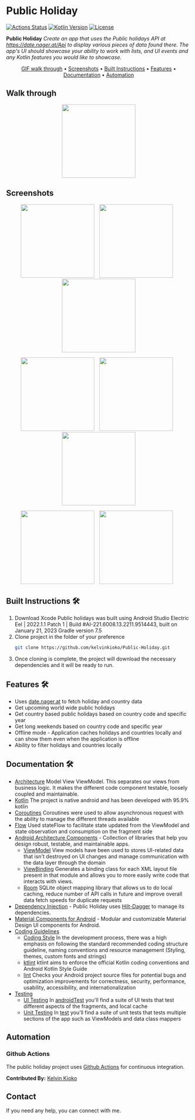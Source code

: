
# Public Holiday

[![Actions Status](https://github.com/kelvinkioko/Public-Holiday/workflows/Public%20Holiday%20CI/badge.svg)](https://github.com/kelvinkioko/Public-Holiday/actions)
[![Kotlin Version](https://img.shields.io/badge/kotlin-1.3.71-blue.svg)](http://kotlinlang.org/)
[![License](https://img.shields.io/badge/License-Apache%202.0-blue.svg)](http://www.apache.org/licenses/LICENSE-2.0)

**Public Holiday** *Create an app that uses the Public holidays API at https://date.nager.at/Api to display various pieces of data found there. The app's UI should showcase your ability to work with lists, and UI events and any Kotlin features you would like to showcase.*

<p align="center">
    <a href="#-walk-through">GIF walk through</a> •
    <a href="#-screenshots">Screenshots</a> •
    <a href="#-built-instructions">Built Instructions</a> •
    <a href="#-features">Features</a> •
    <a href="#-documentation">Documentation</a> •
    <a href="#-automation">Automation</a>
</p>

## Walk through
<p align="center">
    <img src="recording/walk_through.gif" width="200px" height="auto" />
</p>

## Screenshots
<p align="center">
    <img src="screenshots/public_holiday_one.jpg" width="200px" height="auto" />
    <img src="screenshots/public_holiday_two.jpg" width="200px" height="auto" hspace="10"/>
    <img src="screenshots/public_holiday_three.jpg" width="200px" height="auto"/>
</p>

<p align="center">
    <img src="screenshots/public_holiday_four.jpg" width="200px" height="auto" />
    <img src="screenshots/public_holiday_five.jpg" width="200px" height="auto" hspace="10"/>
    <img src="screenshots/public_holiday_six.jpg" width="200px" height="auto"/>
</p>

<p align="center">
    <img src="screenshots/public_holiday_seven.jpg" width="200px" height="auto" />
    <img src="screenshots/public_holiday_eight.jpg" width="200px" height="auto" hspace="10"/>
</p>

## Built Instructions 🛠
1. Download Xcode
    Public holidays was built using Android Studio Electric Eel | 2022.1.1 Patch 1 | Build #AI-221.6008.13.2211.9514443, built on January 21, 2023
    Gradle version 7.5
2. Clone project in the folder of your preference
    ```bash
    git clone https://github.com/kelvinkioko/Public-Holiday.git
    ```
3. Once cloning is complete, the project will download the necessary dependencies and it will be ready to run.

## Features 🛠
- Uses [date.nager.at](https://date.nager.at/Api) to fetch holiday and country data
- Get upcoming world wide public holidays
- Get country based public holidays based on country code and specific year
- Get long weekends based on country code and specific year
- Offline mode - Application caches holidays and countries locally and can show them even when the application is offline 
- Ability to filter holidays and countries locally

## Documentation 🛠
- [Architecture]()
  Model View ViewModel. This separates our views from business logic. It makes the different code component testable, loosely coupled and maintainable.
- [Kotlin](https://kotlinlang.org/)
  The project is native android and has been developed with 95.9% kotlin
- [Coroutines](https://kotlinlang.org/docs/reference/coroutines-overview.html)
  Coroutines were used to allow asynchronous request with the ability to manage the different threads available
- [Flow](https://developer.android.com/kotlin/flow/stateflow-and-sharedflow)
  Used stateFlow to facilitate state updated from the ViewModel and state observation and consumption on the fragment side
- [Android Architecture Components](https://developer.android.com/topic/libraries/architecture) - Collection of libraries that help you design robust, testable, and maintainable apps.
    - [ViewModel](https://developer.android.com/topic/libraries/architecture/viewmodel) 
      View models have been used to stores UI-related data that isn't destroyed on UI changes and manage communication with the data layer through the domain
    - [ViewBinding](https://developer.android.com/topic/libraries/view-binding)
      Generates a binding class for each XML layout file present in that module and allows you to more easily write code that interacts with views.
    - [Room](https://developer.android.com/topic/libraries/architecture/room)
      SQLite object mapping library that allows us to do local caching, reduce number of API calls in future and improve overall data fetch speeds for duplicate requests
- [Dependency Injection](https://developer.android.com/training/dependency-injection) -
    Public Holiday uses [Hilt-Dagger](https://dagger.dev/hilt/) to manage its dependencies.
- [Material Components for Android](https://github.com/material-components/material-components-android) - Modular and customizable Material Design UI components for Android.
- [Coding Guidelines]()
   - [Coding Style](https://developer.android.com/kotlin/style-guide)
     In the development process, there was a high emphasis on following the standard recommended coding structure guideline, naming conventions and resource management (Styling, themes, custom fonts and strings)
   - [ktlint](https://github.com/pinterest/ktlint)
     ktlint aims to enforce the official Kotlin coding conventions and Android Kotlin Style Guide
   - [lint](https://developer.android.com/studio/write/lint)
     Checks your Android project source files for potential bugs and optimization improvements for correctness, security, performance, usability, accessibility, and internationalization
- [Testing]()
   - [UI Testing]()
     In [androidTest](app/src/androidTest/java/com/holiday/) you'll find a suite of UI tests that test different aspects of the fragments, and local cache
   - [Unit Testing]()
     In [test](app/src/test/java/com/holiday/) you'll find a suite of unit tests that tests multiple sections of the app such as ViewModels and data class mappers


## Automation
### Github Actions
The public holiday project uses [Github Actions](https://github.com/kelvinkioko/Public-Holiday/workflows/) for continuous integration.

**Contributed By:** [Kelvin Kioko](https://github.com/kelvinkioko/)

## Contact
If you need any help, you can connect with me.
